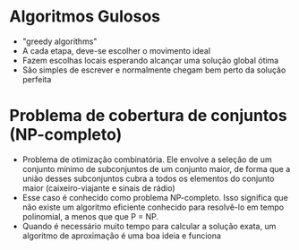 # Algoritmos Gulosos
- "greedy algorithms"
- A cada etapa, deve-se escolher o movimento ideal
- Fazem escolhas locais esperando alcançar uma solução global ótima
- São simples de escrever e normalmente chegam bem perto da solução perfeita


# Problema de cobertura de conjuntos (NP-completo)
- Problema de otimização combinatória. Ele envolve a seleção de um conjunto mínimo de subconjuntos de um conjunto maior, de forma que a união desses subconjuntos cubra a todos os elementos do conjunto maior (caixeiro-viajante e sinais de rádio)
- Esse caso é conhecido como problema NP-completo. Isso significa que não existe um algoritmo eficiente conhecido para resolvê-lo em tempo polinomial, a menos que que P = NP. 
- Quando é necessário muito tempo para calcular a solução exata, um algoritmo de aproximação é uma boa ideia e funciona
